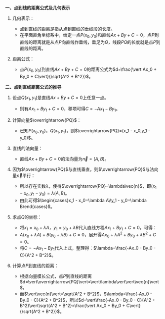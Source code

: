 **一、点到线的距离公式及几何表示**

1. 几何表示：
   - 点到直线的距离是指从点到直线的垂线段的长度。
   - 在平面直角坐标系中，给定一点$P(x_0,y_0)$和直线$Ax + By + C = 0$，点$P$到直线的距离就是从点$P$向直线作垂线，垂足为$Q$，线段$PQ$的长度就是点$P$到直线的距离。

2. 距离公式：
   - 点$P(x_0,y_0)$到直线$Ax + By + C = 0$的距离公式为$d=\frac{\vert Ax_0 + By_0 + C\vert}{\sqrt{A^2 + B^2}}$。

**二、点到直线距离公式的推导**

1. 设点$Q(x_1,y_1)$是直线$Ax + By + C = 0$上任意一点。
   - 则有$Ax_1 + By_1 + C = 0$，移项可得$C = -Ax_1 - By_1$。

2. 计算向量$\overrightarrow{PQ}$：
   - 已知$P(x_0,y_0)$，$Q(x_1,y_1)$，则$\overrightarrow{PQ}=(x_1 - x_0,y_1 - y_0)$。

3. 直线的法向量：
   - 直线$Ax + By + C = 0$的法向量为$\vec{n}=(A,B)$。

4. 因为$\overrightarrow{PQ}$与直线垂直，则$\overrightarrow{PQ}$与法向量$\vec{n}$平行：
   - 所以存在实数$\lambda$，使得$\overrightarrow{PQ}=\lambda\vec{n}$，即$(x_1 - x_0,y_1 - y_0)=\lambda(A,B)$。
   - 由此可得$\begin{cases}x_1 - x_0=\lambda A\\y_1 - y_0=\lambda B\end{cases}$。

5. 求点$Q$的坐标：
   - 将$x_1 = x_0+\lambda A$，$y_1 = y_0+\lambda B$代入直线方程$Ax_1 + By_1 + C = 0$，可得：
   - $A(x_0+\lambda A)+B(y_0+\lambda B)+C = 0$，展开得$Ax_0+\lambda A^2+By_0+\lambda B^2 + C = 0$。
   - 将$C = -Ax_1 - By_1$代入上式，整理得：$\lambda=\frac{-Ax_0 - By_0 - C}{A^2 + B^2}$。

6. 计算点$P$到直线的距离：
   - 根据向量模长公式，点$P$到直线的距离$d=\vert\overrightarrow{PQ}\vert=\vert\lambda\vert\vert\vec{n}\vert$。
   - 而$\vert\vec{n}\vert=\sqrt{A^2 + B^2}$，$\lambda=\frac{-Ax_0 - By_0 - C}{A^2 + B^2}$，所以$d=\vert\frac{-Ax_0 - By_0 - C}{A^2 + B^2}\vert\sqrt{A^2 + B^2}=\frac{\vert Ax_0 + By_0 + C\vert}{\sqrt{A^2 + B^2}}$。
